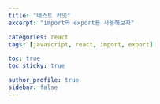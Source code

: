 ```yaml
---
title: "테스트 커밋"
excerpt: "import와 export를 사용해보자"

categories: react
tags: [javascript, react, import, export]

toc: true
toc_sticky: true

author_profile: true
sidebar: false
---
```

